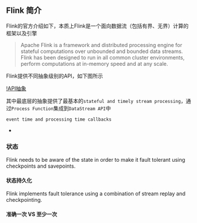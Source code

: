 ## Flink 简介

Flink的官方介绍如下，本质上Flink是一个面向数据流（包括有界、无界）计算的框架以及引擎

> Apache Flink is a framework and distributed processing engine for stateful computations over unbounded and bounded data streams. Flink has been designed to run in all common cluster environments, perform computations at in-memory speed and at any scale.

Flink提供不同抽象级别的API，如下图所示

[!API抽象](./img/levels_of_abstraction.svg)

其中最底层的抽象提供了最基本的`stateful and timely stream processing`，通过`Process Function`集成到`DataStream API`中

`event time and processing time callbacks`


- 




### 状态

Flink needs to be aware of the state in order to make it fault tolerant using checkpoints and savepoints.

#### 状态持久化

Flink implements fault tolerance using a combination of stream replay and checkpointing.

#### 准确一次 VS 至少一次

###